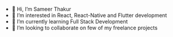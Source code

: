 - 👋 Hi, I’m Sameer Thakur
- 👀 I’m interested in React, React-Native and Flutter development
- 🌱 I’m currently learning Full Stack Development
- 💞️ I’m looking to collaborate on few of my freelance projects

